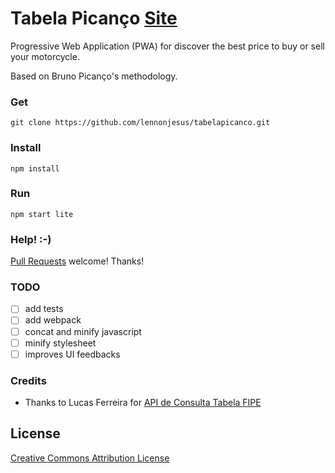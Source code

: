 # Tabela Picanço [Site](https://tabela.appmotociclistico.com)

Progressive Web Application (PWA) for discover the best price to buy or sell
your motorcycle.

Based on Bruno Picanço's methodology.

### Get

```
git clone https://github.com/lennonjesus/tabelapicanco.git
```

### Install

```
npm install
```

### Run

```
npm start lite
```

### Help! :-)

[Pull
Requests](https://github.com/lennonjesus/tabelapicanco/pulls) welcome! Thanks!

### TODO

- [ ] add tests
- [ ] add webpack
- [ ] concat and minify javascript
- [ ] minify stylesheet
- [ ] improves UI feedbacks

### Credits

- Thanks to Lucas Ferreira for [API de Consulta Tabela FIPE](http://fipeapi.appspot.com)

## License

[Creative Commons Attribution License](https://creativecommons.org/licenses/by/4.0/)
